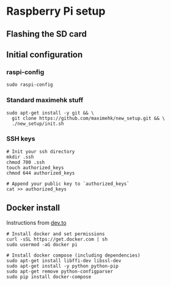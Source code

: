 # Raspberry Pi setup

## Flashing the SD card

## Initial configuration

### raspi-config

```shell
sudo raspi-config
```

### Standard maximehk stuff

```shell
sudo apt-get install -y git && \
  git clone https://github.com/maximehk/new_setup.git && \
  ./new_setup/init.sh
```

### SSH keys

```shell
# Init your ssh directory
mkdir .ssh
chmod 700 .ssh
touch authorized_keys
chmod 644 authorized_keys

# Append your public key to `authorized_keys`
cat >> authorized_keys
```

## Docker install

Instructions from [dev.to](https://dev.to/rohansawant/installing-docker-and-docker-compose-on-the-raspberry-pi-in-5-simple-steps-3mgl)

```shell
# Install docker and set permissions
curl -sSL https://get.docker.com | sh
sudo usermod -aG docker pi

# Install docker compose (including dependencies)
sudo apt-get install libffi-dev libssl-dev
sudo apt-get install -y python python-pip
sudo apt-get remove python-configparser
sudo pip install docker-compose
```

